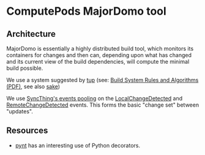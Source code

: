 # ComputePods MajorDomo tool

## Architecture

MajorDomo is essentially a highly distributed build tool, which monitors 
its containers for changes and then can, depending upon what has changed 
and its current view of the build dependencies, will compute the minimal 
build possible. 

We use a system suggested by [tup](http://gittup.org/tup/) (see: [Build 
System Rules and Algorithms 
(PDF)](http://gittup.org/tup/build_system_rules_and_algorithms.pdf), 
see also [sake](https://github.com/tonyfischetti/sake)) 

We use [SyncThing's events 
pooling](https://docs.syncthing.net/rest/events-get.html#events-get) on 
the 
[LocalChangeDetected](https://docs.syncthing.net/events/localchangedetected.html) 
and 
[RemoteChangeDetected](https://docs.syncthing.net/events/remotechangedetected.html#remote-change-detected) 
events. This forms the basic "change set" between "updates".

## Resources

- [pynt](https://github.com/rags/pynt/) has an interesting use of Python 
  decorators. 
